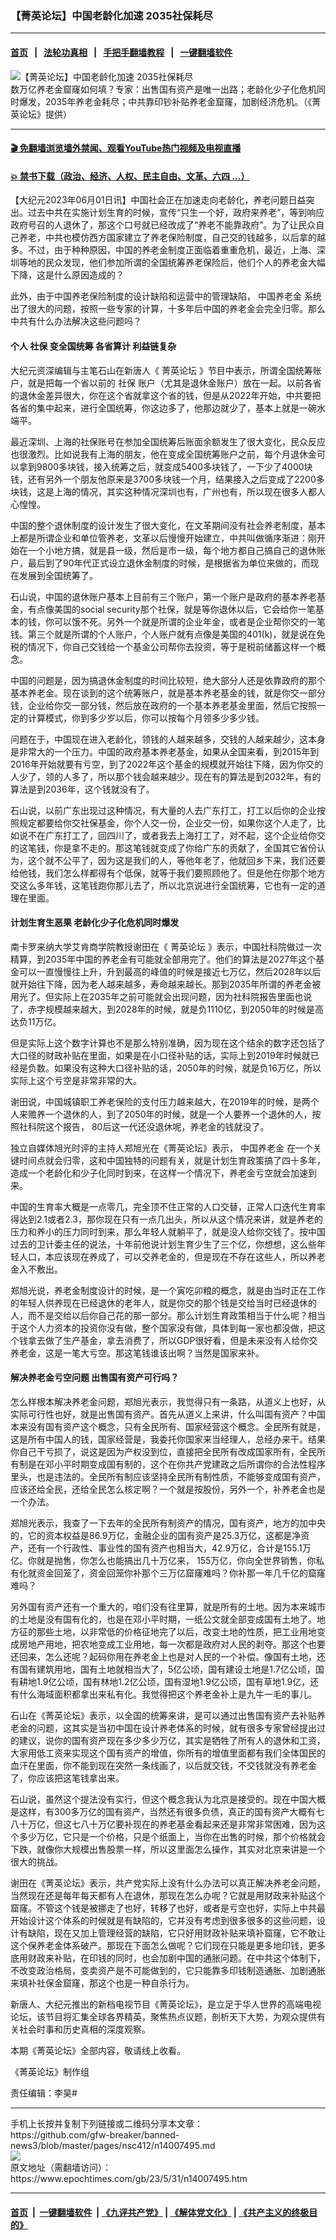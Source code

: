 ### 【菁英论坛】中国老龄化加速 2035社保耗尽
------------------------

#### [首页](https://github.com/gfw-breaker/banned-news3/blob/master/README.md) &nbsp;&nbsp;|&nbsp;&nbsp; [法轮功真相](https://github.com/begood0513/basic/blob/master/README.md)  &nbsp;&nbsp;|&nbsp;&nbsp; [手把手翻墙教程](https://github.com/gfw-breaker/guides/wiki)  &nbsp;&nbsp;|&nbsp;&nbsp; [一键翻墙软件](https://github.com/gfw-breaker/nogfw/blob/master/README.md)  



<div><img alt="【菁英论坛】中国老龄化加速 2035社保耗尽" class="attachment-djy_600_400 size-djy_600_400 wp-post-image" src="https://i.epochtimes.com/assets/uploads/2023/06/id14007515-website-600x400.jpg"/>
<div class="caption">
 数万亿养老金窟窿如何填？专家：出售国有资产是唯一出路；老龄化少子化危机同时爆发，2035年养老金耗尽；中共靠印钞补贴养老金窟窿，加剧经济危机。（《菁英论坛》提供）
</div></div><hr/>

#### [ 🎬  免翻墙浏览墙外禁闻、观看YouTube热门视频及电视直播](https://github.com/gfw-breaker/HelloWorld)

#### [ 💥  禁书下载（政治、经济、人权、民主自由、文革、六四 ...）](https://github.com/gfw-breaker/books/blob/master/README.md)

<div><p>
 【大纪元2023年06月01日讯】中国社会正在加速走向老龄化，养老问题日益突出。过去中共在实施计划生育的时候，宣传“只生一个好，政府来养老”，等到响应政府号召的人退休了，那这个口号就已经改成了“养老不能靠政府”。为了让民众自己养老，中共也模仿西方国家建立了养老保险制度，自己交的钱越多，以后拿的越多。不过，由于种种原因，中国的养老金制度正面临着重重危机，最近，上海、深圳等地的民众发现，他们参加所谓的全国统筹养老保险后，他们个人的养老金大幅下降，这是什么原因造成的？
</p>
<p>
 此外，由于中国养老保险制度的设计缺陷和运营中的管理缺陷，
 <ok href="https://www.epochtimes.com/gb/tag/%E4%B8%AD%E5%9B%BD%E5%85%BB%E8%80%81%E9%87%91.html">
  中国养老金
 </ok>
 系统出了很大的问题，按照一些专家的计算，十多年后中国的养老金会完全归零。那么中共有什么办法解决这些问题吗？
</p>
<p>
 <center>
 </center>
 <h4>
  个人
  <ok href="https://www.epochtimes.com/gb/tag/%E7%A4%BE%E4%BF%9D.html">
   社保
  </ok>
  变全国统筹 各省算计 利益链复杂
 </h4>
 <p>
  大纪元资深编辑与主笔石山在新唐人《
  <ok href="https://www.epochtimes.com/gb/tag/%E8%8F%81%E8%8B%B1%E8%AE%BA%E5%9D%9B.html">
   菁英论坛
  </ok>
  》节目中表示，所谓全国统筹账户，就是把每一个省以前的
  <ok href="https://www.epochtimes.com/gb/tag/%E7%A4%BE%E4%BF%9D.html">
   社保
  </ok>
  账户（尤其是退休金账户）放在一起。以前各省的退休金差异很大，你在这个省就拿这个省的钱，但是从2022年开始，中共要把各省的集中起来，进行全国统筹，你这边多了，他那边就少了，基本上就是一碗水端平。
 </p>
 <p>
  最近深圳、上海的社保账号在参加全国统筹后账面余额发生了很大变化，民众反应也很激烈。比如说我有上海的朋友，他在变成全国统筹账户之前，每个月退休金可以拿到9800多块钱，接入统筹之后，就变成5400多块钱了，一下少了4000块钱，还有另外一个朋友他原来是3700多块钱一个月，结果接入之后变成了2200多块钱，这是上海的情况，其实这种情况深圳也有，广州也有，所以现在很多人都人心惶惶。
 </p>
 <p>
  中国的整个退休制度的设计发生了很大变化，在文革期间没有社会养老制度，基本上都是所谓企业和单位管养老，文革以后慢慢开始建立，中共叫做循序渐进：刚开始在一个小地方搞，就是县一级，然后是市一级，每个地方都自己搞自己的退休账户，最后到了90年代正式设立退休金制度的时候，是根据省为单位来做的，而现在发展到全国统筹了。
 </p>
 <p>
  石山说，中国的退休账户基本上目前有三个账户，第一个账户是政府的基本养老基金，有点像美国的social security那个社保，就是等你退休以后，它会给你一笔基本的钱，你可以饿不死。另外一个就是所谓的企业年金，或者是企业帮你交的一笔钱。第三个就是所谓的个人账户，个人账户就有点像是美国的401(k)，就是说在免税的情况下，你自己交钱给一个基金公司帮你去投资，等于是税前储蓄这样一个概念。
 </p>
 <p>
  中国的问题是，因为搞退休金制度的时间比较短，绝大部分人还是依靠政府的那个基本养老金。现在谈到的这个统筹账户，就是基本养老基金的钱，就是你交一部分钱，企业给你交一部分钱，然后放在政府的一个基本养老基金里面，然后它按照一定的计算模式，你到多少岁以后，你可以按每个月领多少多少钱。
 </p>
 <p>
  问题在于，中国现在进入老龄化，领钱的人越来越多，交钱的人越来越少，这本身是非常大的一个压力。中国的政府基本养老基金，如果从全国来看，到2015年到2016年开始就要有亏空，到了2022年这个基金的规模就开始往下降，因为你交的人少了，领的人多了，所以那个钱会越来越少。现在有的算法是到2032年，有的算法是到2036年，这个钱就没有了。
 </p>
 <p>
  石山说，以前广东出现过这种情况，有大量的人去广东打工，打工以后你的企业按照规定都要给你交社保基金，你个人交一份，企业交一份，如果你这个人走了，比如说不在广东打工了，回四川了，或者我去上海打工了，对不起，这个企业给你交的这笔钱，你是拿不走的。那这笔钱就变成了你给广东的贡献了，全国其它省份认为，这个就不公平了，因为这是我们的人，等他年老了，他就回乡下来，我们还要给他钱，我们怎么样都得有个低保，就等于我们要照顾他了。但是他在你那个地方交这么多年钱，这笔钱跑你那儿去了，所以北京说进行全国统筹，它也有一定的道理在里面。
 </p>
 <h4>
  计划生育生恶果 老龄化少子化危机同时爆发
 </h4>
 <p>
  南卡罗来纳大学艾肯商学院教授谢田在《
  <ok href="https://www.epochtimes.com/gb/tag/%E8%8F%81%E8%8B%B1%E8%AE%BA%E5%9D%9B.html">
   菁英论坛
  </ok>
  》表示，中国社科院做过一次精算，到2035年中国的养老金有可能就全部用完了。他们的算法是2027年这个基金可以一直慢慢往上升，升到最高的峰值的时候是接近七万亿，然后2028年以后就开始往下降，因为老人越来越多，寿命越来越长。那到2035年所谓的养老金被用光了。但实际上在2035年之前可能就会出现问题，因为社科院报告里面也说了，赤字规模越来越大，到2028年的时候，就是负1110亿，到2050年的时候是高达负11万亿。
 </p>
 <p>
  但是实际上这个数字计算也不是那么特别准确，因为现在这个结余的数字还包括了大口径的财政补贴在里面，如果是在小口径补贴的话，实际上到2019年时候就已经是负数。如果没有这种大口径补贴的话，2050年的时候，就是负16万亿，所以实际上这个亏空是非常非常的大。
 </p>
 <p>
  谢田说，中国城镇职工养老保险的支付压力越来越大，在2019年的时候，是两个人来赡养一个退休的人，到了2050年的时候，就是一个人要养一个退休的人，按照社科院这个报告， 80后这一代还没退休呢，养老金的钱就没了。
 </p>
 <p>
  独立自媒体旭光时评的主持人郑旭光在《菁英论坛》表示，
  <ok href="https://www.epochtimes.com/gb/tag/%E4%B8%AD%E5%9B%BD%E5%85%BB%E8%80%81%E9%87%91.html">
   中国养老金
  </ok>
  在一个关键时间点就会归零，这和中国独特的问题有关，就是计划生育政策搞了四十多年，造成一个老龄化和少子化同时到来，在这样一个情况下，养老金亏空就会加速到来。
 </p>
 <p>
  中国的生育率大概是一点零几，完全顶不住正常的人口交替，正常人口迭代生育率得达到2.1或者2.3，那你现在只有一点几出头，所以从这个情况来讲，就是养老的压力和养小的压力同时到来，那么年轻人就躺平了，就是没人给你交钱了。按中国过去的卫计委主任的说法，十年前他说计划生育少生了三个亿，你想想，这么些年轻人口，本应该现在养成了，可以交养老金的，但是现在不存在这些人，所以养老金入不敷出。
 </p>
 <p>
  郑旭光说，养老金制度设计的时候，是一个寅吃卯粮的概念，就是由当时正在工作的年轻人供养现在已经退休的老年人，就是你交的那个钱是交给当时已经退休的人，而不是交给以后你自己花的那一部分。那么计划生育政策相当于什么呢？相当于这个人力资本的投资你没有做，整个国家没有做，具体到每一家也都没做，把这个钱拿去做了生产基金，拿去消费了，所以GDP很好看，但是未来没有人给你交养老金，这是一笔大亏空。那这笔钱谁该出啊？当然是国家来补。
 </p>
 <h4>
  解决养老金亏空问题 出售国有资产可行吗？
 </h4>
 <p>
  怎么样根本解决养老金问题，郑旭光表示，我觉得只有一条路，从道义上也好，从实际可行性也好，就是出售国有资产。首先从道义上来讲，什么叫国有资产？中国本来没有国有资产这个概念，只有全民所有、国家经营这个概念。全民所有就是，这是所有中国人的钱，国家经营是，我委托你国家来当经理人，总经办来干。结果你自己干亏损了，说这是因为产权没到位，直接把全民所有改成国家所有，全民所有制是在邓小平时期变成国有制的，这个在你共产党建政之后所谓你的合法性程序里头，也是违法的。全民所有制应该坚持全民所有制性质，不能够变成国有资产，应该还给全民，还给全民怎么核定啊？一个就是按股份，另外一个，补养老金也是一个办法。
 </p>
 <p>
  郑旭光表示，我查了一下去年的全民所有制资产的情况，国有资产，地方的加中央的，它的资本权益是86.9万亿，金融企业的国有资产是25.3万亿，这都是净资产，还有一个行政性、事业性的国有资产也相当大，42.9万亿，合计是155.1万亿。你就是抛售，你怎么也能搞出几十万亿来， 155万亿，你向全世界销售，你私有化就资金回笼了，资金回笼你补那个三万亿窟窿难吗？你补那一年几千亿的窟窿难吗？
 </p>
 <p>
  另外国有资产还有一个重大的，咱们没有往里算，就是所有的土地。因为本来城市的土地是没有国有化的，也是在邓小平时期，一纸公文就全部变成国有土地了。地方征的那些土地，以非常低的价格征地完了以后，改变土地的性质，把工业用地变成房地产用地，把农地变成工业用地，每一次都是政府对人民的剥夺。那这个也要还回来，怎么还呢？起码你用在养老金上也是对人民的一个补偿。像国有土地，还有国有建筑用地，国有土地就相当大了，5亿公顷，国有建设土地是1.7亿公顷，国有耕地1.9亿公顷，国有林地1.2亿公顷，国有湿地1.9亿公顷，国有草地1.9亿，还有什么海域面积都拿出来私有化。我觉得把这个养老金补上是九牛一毛的事儿。
 </p>
 <p>
  石山在《菁英论坛》表示，以全国的统筹来讲，是可以通过出售国有资产去补贴养老金的问题，这其实是当初中国在设计养老体系的时候，就有很多专家曾经提出过的建议，说你的国有资产现在多少多少万亿，其实是牺牲了所有人的退休和工资，大家用低工资来实现这个国有资产的增值，你所有的增值里面都有我们全体国民的血汗在里面，你不能到现在突然一条线画了，以后就交钱，不交钱就没有养老金了，你应该把这笔钱拿出来。
 </p>
 <p>
  石山说，虽然这个提法没有实行，但这个概念我认为北京是接受的。现在中国大概是这样，有300多万亿的国有资产，当然还有很多负债，真正的国有资产大概有七八十万亿，但这七八十万亿要补现在的养老基金看起来还是非常非常困难，因为这个多少万亿，它只是一个价格，只是个纸面上，当你在出售的时候，那个价格就会下跌，就像你大规模出售股票一样，所以这里面怎么操作，其实对北京来讲是一个很大的挑战。
 </p>
 <p>
  谢田在《菁英论坛》表示，共产党实际上没有什么办法可以真正解决养老金问题，当然现在还是每年每天都有人在退休，那现在怎么办呢？它就是用财政来补贴这个窟窿。不管这个钱是被挪走了也好，转移了也好，或者是亏空也好，实际上中共最开始设计这个体系的时候就是有缺陷的，它并没有考虑到很多很多的这些问题，设计有缺陷，现在又加上管理经营的缺陷，它只好用财政补贴来填补窟窿，它不敢让这个保养老金体系破产。那现在下面怎么做呢？它们现在只能是更多地印钱，更多底用财政来补贴，在印钱的同时，也会加剧中国的通胀问题。在中共这个体制下，不改变政治格局，变卖资产是不可能做到的，它只能靠多印钱制造通胀、加剧通胀来填补社保金窟窿，那这个也是一种自杀行为。
 </p>
 <p>
  新唐人、大纪元推出的新档电视节目《菁英论坛》，是立足于华人世界的高端电视论坛，该节目将汇集全球各界精英，聚焦热点议题，剖析天下大势，为观众提供有关社会时事和历史真相的深度观察。
 </p>
 <p>
  本期《菁英论坛》全部内容，敬请线上收看。
 </p>
 <p>
  《菁英论坛》制作组
 </p>
 <p>
  责任编辑：李昊#
 </p>
</p></div>
<hr/>
手机上长按并复制下列链接或二维码分享本文章：<br/>
https://github.com/gfw-breaker/banned-news3/blob/master/pages/nsc412/n14007495.md <br/>
<a href='https://github.com/gfw-breaker/banned-news3/blob/master/pages/nsc412/n14007495.md'><img src='https://github.com/gfw-breaker/banned-news3/blob/master/pages/nsc412/n14007495.md.png'/></a> <br/>
原文地址（需翻墙访问）：https://www.epochtimes.com/gb/23/5/31/n14007495.htm


------------------------
#### [首页](https://github.com/gfw-breaker/banned-news3/blob/master/README.md) &nbsp;|&nbsp; [一键翻墙软件](https://github.com/gfw-breaker/nogfw/blob/master/README.md) &nbsp;| [《九评共产党》](https://github.com/gfw-breaker/9ping.md/blob/master/README.md#九评之一评共产党是什么) | [《解体党文化》](https://github.com/gfw-breaker/jtdwh.md/blob/master/README.md) | [《共产主义的终极目的》](https://github.com/gfw-breaker/gczydzjmd.md/blob/master/README.md)


<img src='http://gfw-breaker.win/banned-news3/pages/nsc412/n14007495.md' width='0px' height='0px'/>